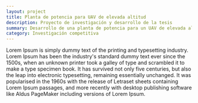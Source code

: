 ```yaml
---
layout: project
title: Planta de potencia para UAV de elevada altitud
description: Proyecto de investigación y desarrollo de la tesis
summary: Desarrollo de una planta de potencia para un UAV de elevada altitud
category: Investigación competitiva
---
```


Lorem Ipsum is simply dummy text of the printing and typesetting industry. Lorem Ipsum has been the industry's standard dummy text ever since the 1500s, when an unknown printer took a galley of type and scrambled it to make a type specimen book. It has survived not only five centuries, but also the leap into electronic typesetting, remaining essentially unchanged. It was popularised in the 1960s with the release of Letraset sheets containing Lorem Ipsum passages, and more recently with desktop publishing software like Aldus PageMaker including versions of Lorem Ipsum.
